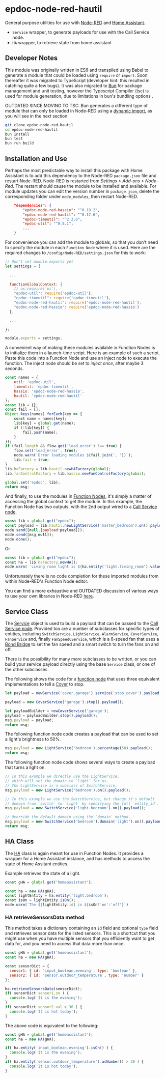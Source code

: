 # epdoc-node-red-hautil

General purpose utilities for use with [Node-RED](https://nodered.org/) and
[Home Assistant](https://www.home-assistant.io/).

 * `Service` wrapper, to generate payloads for use with the Call Service node.
 * `HA` wrapper, to retrieve state from home assistant

## Developer Notes

This module was originally written in ES6 and transpiled using Babel to generate
a module that could be loaded using `require` or `import`. Soon thereafter it
was migrated to TypeScript (developer hint: this resulted in catching quite a
few bugs). It was also migrated to [Bun](https://bun.sh/) for package management
and unit testing, however the Typescript Compiler (tsc) is used for module
generation, due to limitations in bun's bundling options . 

OUTDATED SINCE MOVING TO TSC: Bun generates a different type of module that can only be loaded in
Node-RED using a [dynamic
import](https://developer.mozilla.org/en-US/docs/Web/JavaScript/Reference/Operators/import),
as you will see in the next section.

```bash
git clone epdoc-node-red-hautil
cd epdoc-node-red-hautil
bun install
bun test
bun run build
```

## Installation and Use

Perhaps the most predictable way to install this package with Home Assistant is
to add this dependency to the Node-RED `package.json` file and restart Node-RED.
Node-RED is restarted from _Settings > Add-ons > Node-Red_. The restart should
cause the module to be installed and available. For module updates you can edit
the version number in `package.json`, delete the corresponding folder under
`node_modules`, then restart Node-RED.

```json
    "dependencies": {
        "epdoc-node-red-hassio": "^0.19.2",
        "epdoc-node-red-hautil": "^0.17.6",
        "epdoc-timeutil": "^2.3.6",
        "epdoc-util": "^0.5.1",
        ...
    }    
```

For convenience you can add the module to globals, so that you don't need
to specify the module in each `Function Node` where it is used.  Here are the
required changes to `/config/Node-RED/settings.json` for this to work:

```js
// Don't set module.exports yet
let settings = {

  ...
  
  functionGlobalContext: {
    // os:require('os'),
    "epdoc-util": require('epdoc-util'),
    "epdoc-timeutil": require('epdoc-timeutil'),
    "epdoc-node-red-hautil": require('epdoc-node-red-hautil'),
    "epdoc-node-red-hassio": require('epdoc-node-red-hassio')
  },

  ...

};

module.exports = settings;
```

A convenient way of making these modules available in Function Nodes is to
initialize them in a launch-time script. Here is an example of such a script.
Paste this code into a Function Node and use an inject node to execute the
function. The inject node should be set to _inject once_, after maybe 3 seconds.


```javascript
const names = {
    util: 'epdoc-util',
    timeutil: 'epdoc-timeutil',
    hassio: 'epdoc-node-red-hassio',
    hautil: 'epdoc-node-red-hautil'
};
const lib = {};
const fail = [];
Object.keys(names).forEach(key => {
    const name = names[key];
    lib[key] = global.get(name);
    if (!lib[key]) {
        fail.push(name);
    }
});
if (fail.length && flow.get('load_error') !== true) {
    flow.set('load_error', true);
    node.warn(`Error loading modules ${fail.join(', ')}`);
    lib.fail = true;
}
lib.haFactory = lib.hautil.newHAFactory(global);
lib.fanControlFactory = lib.hassio.newFanControlFactory(global);

global.set('epdoc', lib);
return msg;
```

And finally, to use the modules in [Function
Nodes](https://nodered.org/docs/user-guide/writing-functions), it's simply a
matter of accessing the global context to get the module. In this example, the
Function Node has two outputs, with the 2nd output wired to a [Call Service
node](https://zachowj.github.io/node-red-contrib-home-assistant-websocket/node/call-service.html).


```javascript
const lib = global.get("epdoc");
const payload = lib.hautil.newLightService('master_bedroom').on().payload();
node.send([null,{payload:payload}]);
node.send([msg,null]);
node.done();
```
Or
```javascript
const lib = global.get("epdoc");
const ha = lib.haFactory.newHA();
node.warn( `Living room light is ${ha.entity('light.living_room').value()}` );
```

Unfortunately there is no code completion for these imported modules from within
Node-RED's Function Node editor.

You can find a more exhaustive and OUTDATED discussion of various ways to use your own
libraries in Node-RED [here](./NODE-RED.md).

## Service Class

The
[Service](https://github.com/jpravetz/epdoc-node-red-hautil/blob/master/src/service.ts)
object is used to build a payload that can be passed to the [Call Service
node](https://zachowj.github.io/node-red-contrib-home-assistant-websocket/node/call-service.html).
Provided too are a number of subclasses for specific types of entities,
including `SwitchService`, `LightService`, `AlarmService`, `CoverService`,
`FanService` and, finally `FanSpeed6Service`, which is a 6-speed fan that uses a
[Bond Bridge](https://bondhome.io/product/bond-bridge/) to set the fan speed and
a smart switch to turn the fans on and off. 

There is the possibility for many more subclasses to be written, or you can
build your service payload directly using the base `Service` class, or one of
the other subclasses. 

The following shows the code for a [function
node](https://nodered.org/docs/user-guide/writing-functions) that uses three
equivalent implementations to tell a
[Cover](https://www.home-assistant.io/integrations/cover/) to stop.

```js
let payload = newService('cover.garage').service('stop_cover').payload();

payload = new CoverService('garage').stop().payload();

let payloadBuilder = newCoverService('garage');
payload = payloadBuilder.stop().payload();
msg.payload = payload;
return msg;
```

The following function node code creates a payload that can be used to set a
light's brightness to 50%.

```js
msg.payload = new LightService('bedroom').percentage(50).payload();
return msg;
```

The following function node code shows several ways to create a payload that
turns a light on.

```js
// In this example we directly use the LightService, 
// which will set the domain to `light` for us. 
// The LightService is a subclass of SwitchService.
msg.payload = new LightService('bedroom').on().payload();

// In this example we use the SwitchService, but change it's default
// domain from `switch` to `light` by specifying the full `entity_id`.
msg.payload = new SwitchService('light.bedroom').on().payload();

// Override the default domain using the `domain` method.
msg.payload = new SwitchService('bedroom').domain('light').on().payload();
return msg;
```

## HA Class

The
[HA](https://github.com/jpravetz/epdoc-node-red-hautil/blob/master/src/service.tsbond)
class is again meant for use in Function Nodes. It provides a wrapper for a Home
Assistant instance, and has methods to access the state of Home Assitant
entities.

Example retrieves the state of a light.

```js
const gHA = global.get('homeassistant');

const ha = new HA(gHA);
const lightEntity = ha.entity('light.bedroom');
const isOn = lightEntity.isOn();
node.warn(`The ${lightEntity.id} is ${isOn?'on':'off'}`)
```

### HA retrieveSensorsData method

This method takes a dictionary containing an `id` field and optional `type`
field and retrieves sensor data for the listed sensors. This is a shortcut that
you might use when you have multiple sensors that you efficiently want to get
data for, and you need to access that data more than once.

```js
const gHA = global.get('homeassistant');
const ha = new HA(gHA);

const sensorDict = {
  sensor1: { id: 'input_boolean.evening', type: 'boolean' },
  sensor2: { id: 'sensor.outdoor_temperature', type: 'number' }
};

ha.retrieveSensorsData(sensorDict);
if( sensorDict.sensor1.on ) {
  console.log('It is the evening');
}
if( sensorDict.sensor2.val > 30 ) {
  console.log('It is hot today');
}
```

The above code is equivalent to the following:

```js
const gHA = global.get('homeassistant');
const ha = new HA(gHA);

if( ha.entity('input_boolean.evening').isOn() ) {
  console.log('It is the evening');
}
if( ha.entity('sensor.outdoor_temperature').asNumber() > 30 ) {
  console.log('It is hot today');
}
```